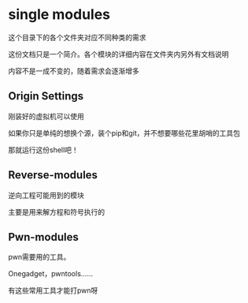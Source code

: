 # single modules
这个目录下的各个文件夹对应不同种类的需求

这份文档只是一个简介。各个模块的详细内容在文件夹内另外有文档说明

内容不是一成不变的，随着需求会逐渐增多

## Origin Settings

刚装好的虚拟机可以使用

如果你只是单纯的想换个源，装个pip和git，并不想要哪些花里胡哨的工具包

那就运行这份shell吧！

## Reverse-modules

逆向工程可能用到的模块

主要是用来解方程和符号执行的

## Pwn-modules

pwn需要用的工具。

Onegadget，pwntools……

有这些常用工具才能打pwn呀
